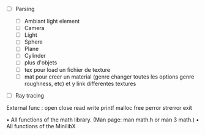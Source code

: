 

- [ ] Parsing
  - [ ] Ambiant light element
  - [ ] Camera
  - [ ] Light
  - [ ] Sphere
  - [ ] Plane
  - [ ] Cylinder
  - [ ] plus d'objets
  - [ ] tex pour load un fichier de texture
  - [ ] mat pour creer un material (genre changer toutes les options genre roughness, etc) et y link differentes textures
- [ ] Ray tracing



External func :
open
close
read
write
printf
malloc
free
perror
strerror
exit

• All functions of the math library. (Man page: man math.h or man 3 math.)
• All functions of the MinilibX